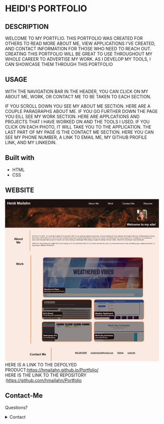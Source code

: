 # HEIDI'S PORTFOLIO 

## DESCRIPTION

WELCOME TO MY PORTFLIO. THIS PORTFOLIO WAS CREATED FOR OTHERS TO READ MORE ABOUT ME, VIEW APPLICATIONS I'VE CREATED, AND CONTACT INFORMATION FOR THOSE WHO NEED TO REACH OUT. CREATING THIS PORTFOLIO WILL BE GREAT TO USE THROUGHOUT MY WHOLE CAREER TO ADVERTISE MY WORK. AS I DEVELOP MY TOOLS, I CAN SHOWCASE THEM THROUGH THIS PORTFOLIO
  

## USAGE

WITH THE NAVIGATION BAR IN THE HEADER, YOU CAN CLICK ON MY ABOUT ME, WORK, OR CONTACT ME TO BE TAKEN TO EACH SECTION. 

IF YOU SCROLL DOWN YOU SEE MY ABOUT ME SECTION. HERE ARE A COUPLE PARAGRAPHS ABOUT ME. IF YOU GO FURTHER DOWN THE PAGE YOU EILL SEE MY WORK SECTION. HERE ARE APPLCATIONS AND PROJECTS THAT I HAVE WORKED ON AND THE TOOLS I USED. IF YOU CLICK ON EACH PHOTO, IT WILL TAKE YOU TO THE APPLICATION. THE LAST PART OF MY PAGE IS THE CONTACT ME SECTION. HERE YOU CAN SEE MY PHONE NUMBER, A LINK TO EMAIL ME, MY GITHUB PROFILE LINK, AND MY LINKEDIN.

## Built with
* HTML
* CSS

## WEBSITE
![image](https://github.com/hmailahn/Portfolio/blob/main/assets/images/screenshot.png)
HERE IS A LINK TO THE DEPOLYED PRODUCT:https://hmailahn.github.io/Portfolio/  
HERE IS THE LINK TO THE REPOSITORY :https://github.com/hmailahn/Portfolio


## Contact-Me

Questions?

<details>
    <summary>Contact</summary>
    mailahnheidi@gmail.com <br>
</details>
